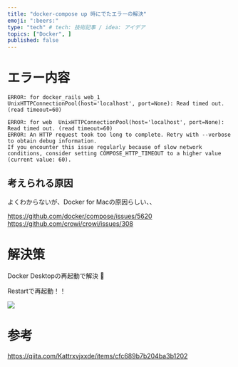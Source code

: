 ```yaml
---
title: "docker-compose up 時にでたエラーの解決"
emoji: ":beers:"
type: "tech" # tech: 技術記事 / idea: アイデア
topics: ["Docker", ]
published: false
---
```


# エラー内容

```
ERROR: for docker_rails_web_1  UnixHTTPConnectionPool(host='localhost', port=None): Read timed out. (read timeout=60)

ERROR: for web  UnixHTTPConnectionPool(host='localhost', port=None): Read timed out. (read timeout=60)
ERROR: An HTTP request took too long to complete. Retry with --verbose to obtain debug information.
If you encounter this issue regularly because of slow network conditions, consider setting COMPOSE_HTTP_TIMEOUT to a higher value (current value: 60).
```

## 考えられる原因
よくわからないが、Docker for Macの原因らしい、、

https://github.com/docker/compose/issues/5620
https://github.com/crowi/crowi/issues/308

# 解決策
Docker Desktopの再起動で解決 :raised_back_of_hand:

Restartで再起動！！

![](https://storage.googleapis.com/zenn-user-upload/63b89d9d7d068111effca177.png)

# 参考
https://qiita.com/Kattrxvjxxde/items/cfc689b7b204ba3b1202